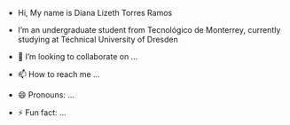 -  Hi, My name is Diana Lizeth Torres Ramos 
  
-  I’m  an undergraduate student from Tecnológico de Monterrey, currently studying at Technical University of Dresden
- 💞️ I’m looking to collaborate on ...
- 📫 How to reach me ...
- 😄 Pronouns: ...
- ⚡ Fun fact: ...

<!---
dianlizeth1/dianlizeth1 is a ✨ special ✨ repository because its `README.md` (this file) appears on your GitHub profile.
You can click the Preview link to take a look at your changes.
--->
